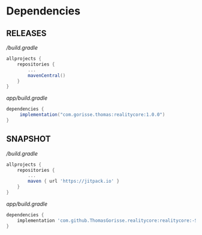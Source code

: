 # Dependencies


## RELEASES

*/build.gradle*
```gradle
allprojects {
    repositories {
        ...
        mavenCentral()
    }
}
```

*app/build.gradle*
```gradle
dependencies {
     implementation("com.gorisse.thomas:realitycore:1.0.0")
}
```


## SNAPSHOT

*/build.gradle*
```gradle
allprojects {
    repositories {
        ...
        maven { url 'https://jitpack.io' }
    }
}
```

*app/build.gradle*
```gradle
dependencies {
    implementation 'com.github.ThomasGorisse.realitycore:realitycore:-SNAPSHOT'
}
```